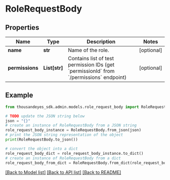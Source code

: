 # RoleRequestBody


## Properties

Name | Type | Description | Notes
------------ | ------------- | ------------- | -------------
**name** | **str** | Name of the role. | [optional] 
**permissions** | **List[str]** | Contains list of test permission IDs (get &#x60;permissionId&#x60; from &#x60;/permissions&#x60; endpoint) | [optional] 

## Example

```python
from thousandeyes_sdk.admin.models.role_request_body import RoleRequestBody

# TODO update the JSON string below
json = "{}"
# create an instance of RoleRequestBody from a JSON string
role_request_body_instance = RoleRequestBody.from_json(json)
# print the JSON string representation of the object
print(RoleRequestBody.to_json())

# convert the object into a dict
role_request_body_dict = role_request_body_instance.to_dict()
# create an instance of RoleRequestBody from a dict
role_request_body_from_dict = RoleRequestBody.from_dict(role_request_body_dict)
```
[[Back to Model list]](../README.md#documentation-for-models) [[Back to API list]](../README.md#documentation-for-api-endpoints) [[Back to README]](../README.md)


